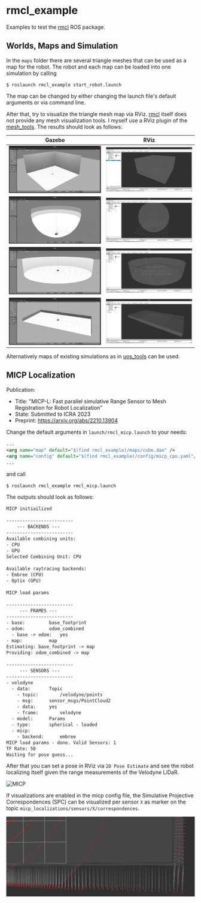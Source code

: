 # rmcl_example

Examples to test the [rmcl](https://github.com/uos/rmcl) ROS package.

## Worlds, Maps and Simulation

In the `maps` folder there are several triangle meshes that can be used as a map for the robot.
The robot and each map can be loaded into one simulation by calling

```console
$ roslaunch rmcl_example start_robot.launch
```

The map can be changed by either changing the launch file's default arguments or via command line.


After that, try to visualize the triangle mesh map via RViz.
[rmcl](https://github.com/uos/rmcl) itself does not provide any mesh visualization tools.
I myself use a RViz plugin of the [mesh_tools](https://github.com/uos/mesh_tools). The results should look as follows:

|  Gazebo  |  RViz  |
|:--------:|:------:|
| ![Cube World Gazebo](dat/img/cube_gazebo.png "Cube World Gazebo") | ![Cube Map Rviz](dat/img/cube_rviz.png "Cube Map Rviz") |
| ![Sphere World Gazebo](dat/img/sphere_gazebo.png "Sphere World Gazebo") | ![Sphere Map Rviz](dat/img/sphere_rviz.png "Sphere Map Rviz") |
| ![Cylinder World Gazebo](dat/img/cylinder_gazebo.png "Cylinder World Gazebo") | ![Cylinder Map Rviz](dat/img/cylinder_rviz.png "Cylinder Map Rviz") |
| ![Tray World Gazebo](dat/img/tray_gazebo.png "Tray World Gazebo") | ![Tray Map Rviz](dat/img/tray_rviz.png "Tray Map Rviz") |

Alternatively maps of existing simulations as in [uos_tools](https://github.com/uos/uos_tools) can be used.

## MICP Localization

Publication:
- Title: "MICP-L: Fast parallel simulative Range Sensor to Mesh Registration for Robot Localization"
- State: Submitted to ICRA 2023
- Preprint: https://arxiv.org/abs/2210.13904



Change the default arguments in `launch/rmcl_micp.launch` to your needs:

```xml
...
<arg name="map" default="$(find rmcl_example)/maps/cube.dae" />
<arg name="config" default="$(find rmcl_example)/config/micp_cpu.yaml"/>
...
```

and call

```console
$ roslaunch rmcl_example rmcl_micp.launch
```

The outputs should look as follows:

```console
MICP initiailized

-------------------------
    --- BACKENDS ---    
-------------------------
Available combining units:
- CPU
- GPU
Selected Combining Unit: CPU

Available raytracing backends:
- Embree (CPU)
- Optix (GPU)

MICP load params

-------------------------
     --- FRAMES ---      
-------------------------
- base:			base_footprint
- odom:			odom_combined
  - base -> odom:	yes
- map:			map
Estimating: base_footprint -> map
Providing: odom_combined -> map

-------------------------
     --- SENSORS ---     
-------------------------
- velodyne
  - data:		Topic
    - topic:		/velodyne/points
    - msg:		sensor_msgs/PointCloud2
    - data:		yes
    - frame:		velodyne
  - model:		Params
  - type:		spherical - loaded
  - micp:
    - backend:		embree
MICP load params - done. Valid Sensors: 1
TF Rate: 50
Waiting for pose guess...
```

After that you can set a pose in RViz via `2D Pose Estimate` and see the robot localizing itself given the range measurements of the Velodyne LiDaR.

![MICP](dat/vid/rmcl_micp_1280.gif)

If visualizations are enabled in the micp config file, the Simulative Projective Correspondences (SPC) can be visualized per sensor `X` as marker on the topic `micp_localizations/sensors/X/correspondences`.

![Simulative Projective Correspondences (SPC)](dat/img/spc.png "Simulative Projective Correspondences (SPC)")

